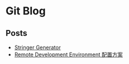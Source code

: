 # Git Blog

## Posts 
- [Stringer Generator](https://github.com/linbuxiao/gitblog/issues/9) 
- [Remote Development Environment 配置方案](https://github.com/linbuxiao/gitblog/issues/1)
